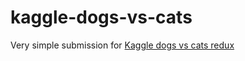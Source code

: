 # kaggle-dogs-vs-cats

Very simple submission for [Kaggle dogs vs cats redux](https://www.kaggle.com/c/dogs-vs-cats-redux-kernels-edition)
